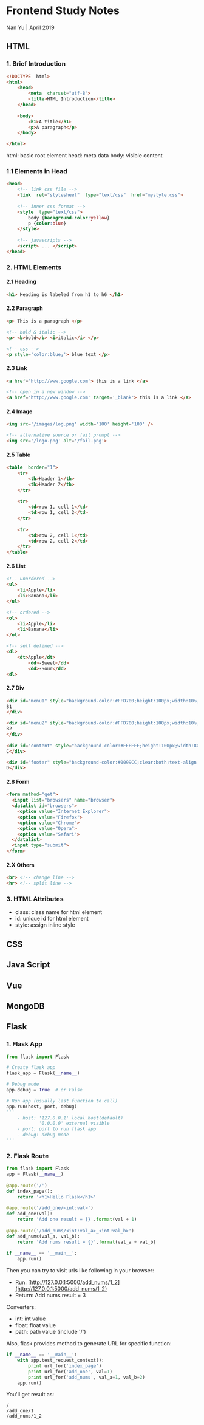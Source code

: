 # Frontend Study Notes  
Nan Yu | April 2019   
  
## HTML  
### 1. Brief Introduction
```html
<!DOCTYPE  html>  
<html>  
	<head> 
		<meta  charset="utf-8">  
		<title>HTML Introduction</title>  
	</head>
	  
	<body>  
		<h1>A title</h1>  
		<p>A paragraph</p>  
	</body>  

</html>
```
html: basic root element
head: meta data
body: visible content


### 1.1 Elements in Head
```html
<head>
	<!-- link css file -->
	<link  rel="stylesheet"  type="text/css"  href="mystyle.css">
	
	<!-- inner css format -->
	<style  type="text/css"> 
		body {background-color:yellow} 
		p {color:blue}  
	</style>
	
	<!-- javascripts -->
	<script> ... </script>
</head>
```

### 2.  HTML Elements

#### 2.1 Heading
```html
<h1> Heading is labeled from h1 to h6 </h1>
```

#### 2.2 Paragraph
```html
<p> This is a paragraph </p>

<!-- bold & italic -->
<p> <b>bold</b> <i>italic</i> </p>

<!-- css -->
<p style='color:blue;'> blue text </p>
```

#### 2.3 Link
```html
<a href='http://www.google.com'> this is a link </a>

<!-- open in a new window -->
<a href='http://www.google.com' target='_blank'> this is a link </a>
```
#### 2.4 Image
```html
<img src='/images/log.png' width='100' height='100' />

<!-- alternative source or fail prompt -->
<img src='/logo.png' alt='/fail.png'>


```

#### 2.5 Table
```html
<table  border="1">  
	<tr>  
		<th>Header 1</th>  
		<th>Header 2</th>  
	</tr>
	
	<tr>  
		<td>row 1, cell 1</td>  
		<td>row 1, cell 2</td>  
	</tr>  
	
	<tr>  
		<td>row 2, cell 1</td>  
		<td>row 2, cell 2</td>  
	</tr>  
</table>
```

#### 2.6 List
```html
<!-- unordered -->
<ul>
	<li>Apple</li>
	<li>Banana</li>
</ul>

<!-- ordered -->
<ol>
	<li>Apple</li>
	<li>Banana</li>
</ol>

<!-- self defined -->
<dl>
	<dt>Apple</dt>
		<dd>-Sweet</dd>
		<dd>-Sour</dd>
<dl>
```

#### 2.7 Div
```html
<div id="menu1" style="background-color:#FFD700;height:100px;width:10%;float:left;margin:auto;">
B1
</div>

<div id="menu2" style="background-color:#FFD700;height:100px;width:10%;float:right;margin:auto;">
B2
</div>
	
<div id="content" style="background-color:#EEEEEE;height:100px;width:80%;float:left;margin:auto;">
C</div>

<div id="footer" style="background-color:#0099CC;clear:both;text-align:center;">
D</div>

```

#### 2.8 Form
```html
<form method="get">
  <input list="browsers" name="browser">
  <datalist id="browsers">
    <option value="Internet Explorer">
    <option value="Firefox">
    <option value="Chrome">
    <option value="Opera">
    <option value="Safari">
  </datalist>
  <input type="submit">
</form>
```

#### 2.X Others
```html
<br> <!-- change line -->
<hr> <!-- split line -->
```
### 3. HTML Attributes
* class: class name for html element
* id: unique id for html element
* style: assign inline style

## CSS  
  
## Java Script  
  
## Vue  


## MongoDB
  
## Flask

### 1. Flask App
```python
from flask import Flask

# Create flask app
flask_app = Flask(__name__)

# Debug mode
app.debug = True  # or False

# Run app (usually last function to call)
app.run(host, port, debug)
'''
	- host: '127.0.0.1' local host(default)
			'0.0.0.0' external visible
	- port: port to run flask app
	- debug: debug mode
'''
```

### 2. Flask Route
```python
from flask import Flask  
app = Flask(__name__)  
  
@app.route('/')  
def index_page():  
    return '<h1>Hello Flask</h1>'  
  
@app.route('/add_one/<int:val>')  
def add_one(val):  
    return 'Add one result = {}'.format(val + 1)  
  
@app.route('/add_nums/<int:val_a>_<int:val_b>')  
def add_nums(val_a, val_b):  
    return 'Add nums result = {}'.format(val_a + val_b)  
  
if __name__ == '__main__':  
    app.run()
```

Then you can try to visit urls like following in your browser: 
- Run: [http://127.0.0.1:5000/add_nums/1_2](http://127.0.0.1:5000/add_nums/1_2)
- Return: Add nums result = 3

Converters:
- int: int value
- float: float value
- path: path value (include '/')

Also, flask provides method to generate URL for specific function:
```python
if __name__ == '__main__':  
    with app.test_request_context():  
        print url_for('index_page')  
        print url_for('add_one', val=1)  
        print url_for('add_nums', val_a=1, val_b=2)  
    app.run()
```
You'll get result as:
```
/
/add_one/1
/add_nums/1_2
```
<!--stackedit_data:
eyJoaXN0b3J5IjpbLTYyNjA0MjE0LC0zMjY4MDcwODYsMzAyMT
MyMDY0LDMxNDU0NDgwOCwtNDMxNjI3MDIyLDI1MTMwOTE1Niwt
MTYwODgxMTc4MCw4MDQ4MzM3ODAsMTczMDM4MDA2NiwxOTY2Nz
cxMTYyLC01MDcyOTIzNTksMTEwNjc5OTE5LDcwNzc1NTQ4Miwx
MzMzNjA1MjAwLDM0NTQ1OTQ3OSwxOTQ3MTY1NDI4XX0=
-->